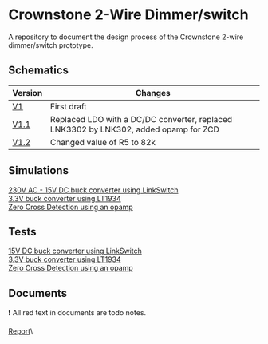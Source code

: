 # Crownstone 2-Wire Dimmer/switch
A repository to document the design process of the Crownstone 2-wire dimmer/switch prototype.


## Schematics 
| Version | Changes | 
|---|---|
| [V1](https://github.com/doodeca/crownstone-2wire-dimmerswitch/raw/main/hardware/schematics/Schematic_V1.pdf) | First draft |
| [V1.1](https://github.com/doodeca/crownstone-2wire-dimmerswitch/raw/main/hardware/schematics/Schematic_V1.1.pdf) | Replaced LDO with a DC/DC converter, replaced LNK3302 by LNK302, added opamp for ZCD |
| [V1.2](https://github.com/doodeca/crownstone-2wire-dimmerswitch/raw/main/hardware/schematics/Schematic_V1.2.pdf) | Changed value of R5 to 82k |

## Simulations
[230V AC - 15V DC buck converter using LinkSwitch](https://github.com/doodeca/crownstone-2wire-dimmerswitch/blob/main/hardware/simulations/Pspice/README.md#LNK302-buck-converter)\
[3.3V buck converter using LT1934](https://github.com/doodeca/crownstone-2wire-dimmerswitch/blob/main/hardware/simulations/LTspice/README.md#LT1934-1-buck-converter)\
[Zero Cross Detection using an opamp](https://github.com/doodeca/crownstone-2wire-dimmerswitch/blob/main/hardware/simulations/LTspice/README.md#Zero-Cross-Detection)

## Tests
[15V DC buck converter using LinkSwitch](https://github.com/doodeca/crownstone-2wire-dimmerswitch/blob/main/hardware/tests/README.md#lnk302-buck-converter)\
[3.3V buck converter using LT1934](https://github.com/doodeca/crownstone-2wire-dimmerswitch/blob/main/hardware/tests/README.md#lt1934-1-buck-converter)\
[Zero Cross Detection using an opamp](https://github.com/doodeca/crownstone-2wire-dimmerswitch/blob/main/hardware/tests/README.md#zero-cross-detection)

## Documents
:exclamation: All red text in documents are todo notes. 

[Report](https://docs.google.com/viewer?url=https://github.com/doodeca/crownstone-2wire-dimmerswitch/raw/main/documents/report/Stageverslag_Crownstone.pdf)\

